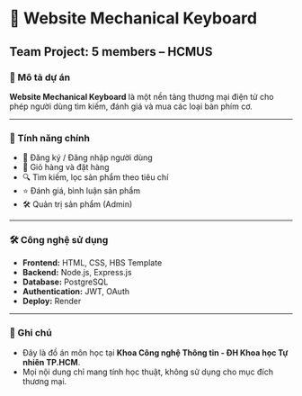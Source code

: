 # 🧠 Website Mechanical Keyboard  
## Team Project: 5 members – HCMUS

### 📌 Mô tả dự án  
**Website Mechanical Keyboard** là một nền tảng thương mại điện tử cho phép người dùng tìm kiếm, đánh giá và mua các loại bàn phím cơ.

---

### 🚀 Tính năng chính
- 👤 Đăng ký / Đăng nhập người dùng  
- 🛒 Giỏ hàng và đặt hàng  
- 🔍 Tìm kiếm, lọc sản phẩm theo tiêu chí  
- ⭐ Đánh giá, bình luận sản phẩm  
- 🛠️ Quản trị sản phẩm (Admin)  

---

### 🛠️ Công nghệ sử dụng
- **Frontend:** HTML, CSS, HBS Template 
- **Backend:** Node.js, Express.js
- **Database:** PostgreSQL
- **Authentication:** JWT, OAuth 
- **Deploy:** Render

---

### 📌 Ghi chú
- Đây là đồ án môn học tại **Khoa Công nghệ Thông tin - ĐH Khoa học Tự nhiên TP.HCM**.
- Mọi nội dung chỉ mang tính học thuật, không sử dụng cho mục đích thương mại.

